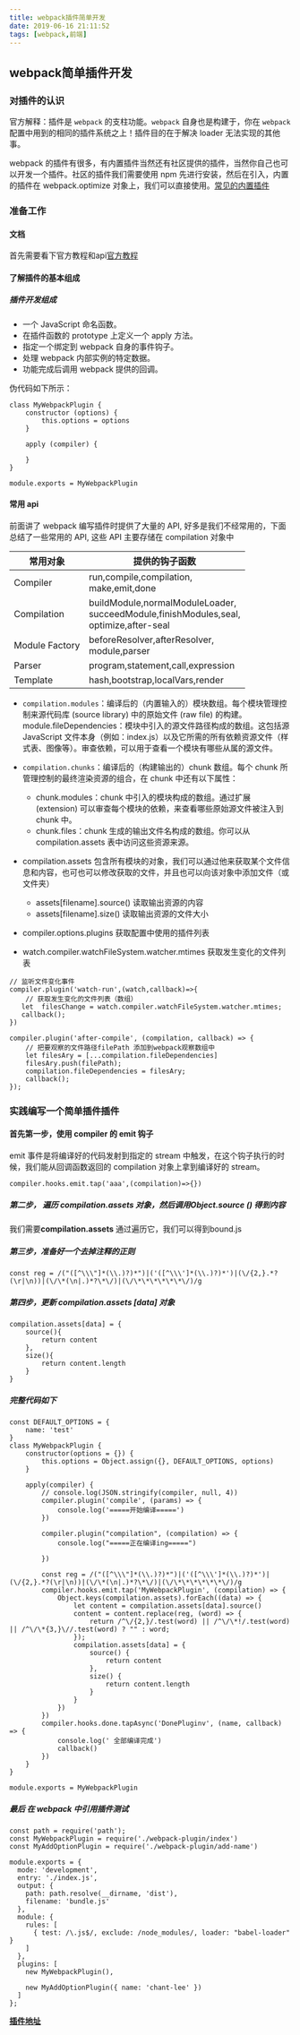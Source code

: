 ```yaml
---
title: webpack插件简单开发
date: 2019-06-16 21:11:52
tags: [webpack,前端]
---
```


## webpack简单插件开发

### 对插件的认识
官方解释：插件是 `webpack` 的支柱功能。`webpack` 自身也是构建于，你在 `webpack` 配置中用到的相同的插件系统之上！插件目的在于解决 loader 无法实现的其他事。

webpack 的插件有很多，有内置插件当然还有社区提供的插件，当然你自己也可以开发一个插件。社区的插件我们需要使用 npm 先进行安装，然后在引入，内置的插件在 webpack.optimize 对象上，我们可以直接使用。[常见的内置插件](https://webpack.docschina.org/plugins)

### 准备工作
#### 文档

首先需要看下官方教程和api[官方教程](https://webpack.js.org/contribute/writing-a-plugin/)

<!-- more -->

#### 了解插件的基本组成

##### 插件开发组成
* 一个 JavaScript 命名函数。
* 在插件函数的 prototype 上定义一个 apply 方法。
* 指定一个绑定到 webpack 自身的事件钩子。
* 处理 webpack 内部实例的特定数据。
* 功能完成后调用 webpack 提供的回调。

伪代码如下所示：
```
class MyWebpackPlugin {
    constructor (options) {
        this.options = options
    }

    apply (compiler) {
        
    }
}

module.exports = MyWebpackPlugin
```

#### 常用 api

前面讲了 webpack 编写插件时提供了大量的 API, 好多是我们不经常用的，下面总结了一些常用的 API, 这些 API 主要存储在 compilation 对象中

| 常用对象       | 提供的钩子函数                                               |
| -------------- | ------------------------------------------------------------ |
| Compiler       | run,compile,compilation,<br>make,emit,done                   |
| Compilation    | buildModule,normalModuleLoader,<br>succeedModule,finishModules,seal,<br>optimize,after-seal |
| Module Factory | beforeResolver,afterResolver,<br>module,parser               |
| Parser         | program,statement,call,expression                            |
| Template       | hash,bootstrap,localVars,render                              |

* `compilation.modules`：编译后的（内置输入的）模块数组。每个模块管理控制来源代码库 (source library) 中的原始文件 (raw file) 的构建。 module.fileDependencies：模块中引入的源文件路径构成的数组。这包括源 JavaScript 文件本身（例如：index.js）以及它所需的所有依赖资源文件（样式表、图像等）。审查依赖，可以用于查看一个模块有哪些从属的源文件。

* `compilation.chunks`：编译后的（构建输出的）chunk 数组。每个 chunk 所管理控制的最终渲染资源的组合，在 chunk 中还有以下属性：
  - chunk.modules：chunk 中引入的模块构成的数组。通过扩展 (extension) 可以审查每个模块的依赖，来查看哪些原始源文件被注入到 chunk 中。
  - chunk.files：chunk 生成的输出文件名构成的数组。你可以从 compilation.assets 表中访问这些资源来源。
* compilation.assets 包含所有模块的对象，我们可以通过他来获取某个文件信息和内容，也可也可以修改获取的文件，并且也可以向该对象中添加文件（或文件夹）

   - assets[filename].source() 读取输出资源的内容
   - assets[filename].size() 读取输出资源的文件大小
* compiler.options.plugins 获取配置中使用的插件列表
* watch.compiler.watchFileSystem.watcher.mtimes 获取发生变化的文件列表

```
// 监听文件变化事件
compiler.plugin('watch-run',(watch,callback)=>{
    // 获取发生变化的文件列表（数组）
   let  filesChange = watch.compiler.watchFileSystem.watcher.mtimes;
   callback();
})

compiler.plugin('after-compile', (compilation, callback) => {
    // 把要观察的文件路径filePath 添加到webpack观察数组中
    let filesAry = [...compilation.fileDependencies]
    filesAry.push(filePath);
    compilation.fileDependencies = filesAry;
    callback();
});
```

### 实践编写一个简单插件插件
#### 首先第一步，使用 compiler 的 emit 钩子

emit 事件是将编译好的代码发射到指定的 stream 中触发，在这个钩子执行的时候，我们能从回调函数返回的 compilation 对象上拿到编译好的 stream。
```
compiler.hooks.emit.tap('aaa',(compilation)=>{})
```
#####  第二步， 遍历 compilation.assets 对象，然后调用Object.source () 得到内容
我们需要**compilation.assets** 通过遍历它，我们可以得到bound.js

##### 第三步，准备好一个去掉注释的正则

```
const reg = /("([^\\\"]*(\\.)?)*")|('([^\\\']*(\\.)?)*')|(\/{2,}.*?(\r|\n))|(\/\*(\n|.)*?\*\/)|(\/\*\*\*\*\*\*\/)/g

```

##### 第四步，更新 compilation.assets [data] 对象

```
compilation.assets[data] = {
    source(){
        return content
    },
    size(){
        return content.length
    }
}

```
##### 完整代码如下
```
const DEFAULT_OPTIONS = {
    name: 'test'
}
class MyWebpackPlugin {
    constructor(options = {}) {
        this.options = Object.assign({}, DEFAULT_OPTIONS, options)
    }

    apply(compiler) {
        // console.log(JSON.stringify(compiler, null, 4))
        compiler.plugin('compile', (params) => {
            console.log('=====开始编译=====')
        })

        compiler.plugin("compilation", (compilation) => {
            console.log("=====正在编译ing=====")

        })

        const reg = /("([^\\\"]*(\\.)?)*")|('([^\\\']*(\\.)?)*')|(\/{2,}.*?(\r|\n))|(\/\*(\n|.)*?\*\/)|(\/\*\*\*\*\*\*\/)/g
        compiler.hooks.emit.tap('MyWebpackPlugin', (compilation) => {
            Object.keys(compilation.assets).forEach((data) => {
                let content = compilation.assets[data].source()
                content = content.replace(reg, (word) => {
                    return /^\/{2,}/.test(word) || /^\/\*!/.test(word) || /^\/\*{3,}\//.test(word) ? "" : word;
                });
                compilation.assets[data] = {
                    source() {
                        return content
                    },
                    size() {
                        return content.length
                    }
                }
            })
        })
        compiler.hooks.done.tapAsync('DonePluginv', (name, callback) => {
            console.log(' 全部编译完成')
            callback()
        })
    }
}

module.exports = MyWebpackPlugin
```
##### 最后  在 webpack 中引用插件测试

```
const path = require('path');
const MyWebpackPlugin = require('./webpack-plugin/index')
const MyAddOptionPlugin = require('./webpack-plugin/add-name')

module.exports = {
  mode: 'development',
  entry: './index.js',
  output: {
    path: path.resolve(__dirname, 'dist'),
    filename: 'bundle.js'
  },
  module: {
    rules: [
      { test: /\.js$/, exclude: /node_modules/, loader: "babel-loader" }
    ]
  },
  plugins: [
    new MyWebpackPlugin(),
    
    new MyAddOptionPlugin({ name: 'chant-lee' })
  ]
};
```
**[插件地址](https://github.com/Chant-Lee/webpack-plugin)**